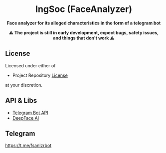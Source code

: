 <div align="center">
  <h1>IngSoc (FaceAnalyzer)</h1>

  <p>
    <strong>Face analyzer for its alleged characteristics in the form of a telegram bot</strong>
  </p>
  <strong>⚠️ The project is still in early development, expect bugs, safety issues, and things that don't work ⚠️</strong>
</div>

## License
Licensed under either of

+ Project Repository [License](LICENSE)

at your discretion.

## API & Libs
+ [Telegram Bot API](https://pypi.org/project/pyTelegramBotAPI/ "Telegram Bot API") 
+ [DeepFace AI](https://pypi.org/project/deepface/ "DeepFace AI") 

## Telegram
https://t.me/fsanlzrbot
